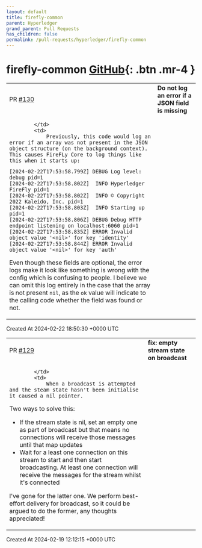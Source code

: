```yaml
---
layout: default
title: firefly-common
parent: Hyperledger
grand_parent: Pull Requests
has_children: false
permalink: /pull-requests/hyperledger/firefly-common
---
```


# firefly-common <span class="fs-3 right-align">[GitHub](https://github.com/hyperledger/firefly-common){: .btn .mr-4 }</span>


<div>
    <table>
        <tr>
            <td>
                PR <a href="https://github.com/hyperledger/firefly-common/pull/130" class=".btn">#130</a>
            </td>
            <td>
                <b>
                    Do not log an error if a JSON field is missing
                </b>
            </td>
        </tr>
        <tr>
            <td>
                
            </td>
            <td>
                Previously, this code would log an error if an array was not present in the JSON object structure (on the background context). This causes FireFLy Core to log things like this when it starts up:

```
[2024-02-22T17:53:58.799Z] DEBUG Log level: debug pid=1
[2024-02-22T17:53:58.802Z]  INFO Hyperledger FireFly pid=1
[2024-02-22T17:53:58.802Z]  INFO © Copyright 2022 Kaleido, Inc. pid=1
[2024-02-22T17:53:58.803Z]  INFO Starting up pid=1
[2024-02-22T17:53:58.806Z] DEBUG Debug HTTP endpoint listening on localhost:6060 pid=1
[2024-02-22T17:53:58.835Z] ERROR Invalid object value '<nil>' for key 'identity'
[2024-02-22T17:53:58.844Z] ERROR Invalid object value '<nil>' for key 'auth'
```

Even though these fields are optional, the error logs make it look like something is wrong with the config which is confusing to people. I believe we can omit this log entirely in the case that the array is not present `nil`, as the `ok` value will indicate to the calling code whether the field was found or not.
            </td>
        </tr>
    </table>
    <div class="right-align">
        Created At 2024-02-22 18:50:30 +0000 UTC
    </div>
</div>

<div>
    <table>
        <tr>
            <td>
                PR <a href="https://github.com/hyperledger/firefly-common/pull/129" class=".btn">#129</a>
            </td>
            <td>
                <b>
                    fix: empty stream state on broadcast
                </b>
            </td>
        </tr>
        <tr>
            <td>
                
            </td>
            <td>
                When a broadcast is attempted and the steam state hasn't been initialise it caused a nil pointer.

Two ways to solve this:
- If the stream state is nil, set an empty one as part of broadcast but that means no connections will receive those messages until that map updates 
- Wait for a least one connection on this stream to start and then start broadcasting. At least one connection will receive the messages for the stream whilst it's connected

I've gone for the latter one. We perform best-effort delivery for broadcast, so it could be argued to do the former, any thoughts appreciated! 
            </td>
        </tr>
    </table>
    <div class="right-align">
        Created At 2024-02-19 12:12:15 +0000 UTC
    </div>
</div>


